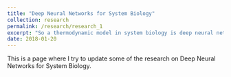 ```yaml
---
title: "Deep Neural Networks for System Biology"
collection: research
permalink: /research/research_1
excerpt: "So a thermodynamic model in system biology is deep neural network"
date: 2018-01-20
---
```


This is a page where I try to update some of the research on Deep Neural Networks for System Biology.


